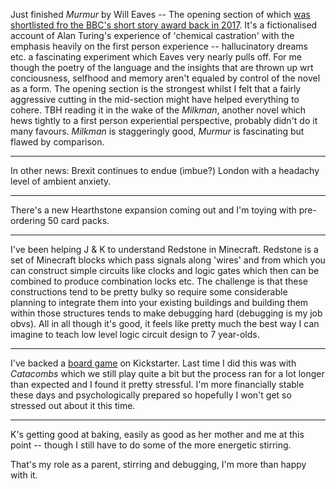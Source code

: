 Just finished _Murmur_ by Will Eaves -- The opening section of which [was shortlisted fro the BBC's short story award back in 2017](https://www.londonreviewbookshop.co.uk/blog/2017/9/bbc-national-short-story-award-2017-murmur-by-will-eaves). It's a fictionalised account of Alan Turing's experience of 'chemical castration' with the emphasis heavily on the first person experience -- hallucinatory dreams etc.  a fascinating experiment which Eaves very nearly pulls off. For me though the poetry of the language and the insights that are thrown up wrt conciousness, selfhood and memory aren't equaled by control of the novel as a form. The opening section is the strongest whilst I felt that a fairly aggressive cutting in the mid-section might have helped everything to cohere. TBH reading it in the wake of the _Milkman_, another novel which hews tightly to a first person experiential perspective, probably didn't do it many favours. _Milkman_ is staggeringly good, _Murmur_ is fascinating but flawed by comparison.

---

In other news: Brexit continues to endue (imbue?) London with a headachy level of ambient anxiety. 

--- 

There's a new Hearthstone expansion coming out and I'm toying with pre-ordering 50 card packs.

--- 

I've been helping J & K to understand Redstone in Minecraft. Redstone is a set of Minecraft blocks which pass signals along 'wires' and from which you can construct simple circuits like clocks and logic gates which then can be combined to produce combination locks etc. The challenge is that these constructions tend to be pretty bulky so require some considerable planning to integrate them into your existing buildings and building them within those structures tends to make debugging hard (debugging is my job obvs). All in all though it's good, it feels like pretty much the best way I can imagine to teach low level logic circuit design to 7 year-olds.

---

I've backed a [board game](https://bloodontheclocktower.com/buy) on Kickstarter. Last time I did this was with _Catacombs_ which we still play quite a bit but the process ran for a lot longer than expected and I found it pretty stressful. I'm more financially stable these days and psychologically prepared so hopefully I won't get so stressed out about it this time.

---

K's getting good at baking, easily as good as her mother and me at this point -- though I still have to do some of the more energetic stirring. 

That's my role as a parent, stirring and debugging, I'm more than happy with it.
